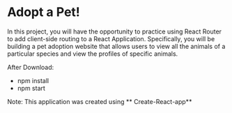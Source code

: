 # Adopt a Pet!

In this project, you will have the opportunity to practice using React Router to add client-side routing to a React Application. Specifically, you will be building a pet adoption website that allows users to view all the animals of a particular species and view the profiles of specific animals.

After Download:
  * npm install
  * npm start

Note: This application was created using ** Create-React-app**
